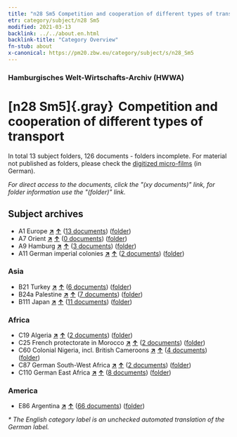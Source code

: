 ```yaml
---
title: "n28 Sm5 Competition and cooperation of different types of transport"
etr: category/subject/n28 Sm5
modified: 2021-03-13
backlink: ../../about.en.html
backlink-title: "Category Overview"
fn-stub: about
x-canonical: https://pm20.zbw.eu/category/subject/s/n28_Sm5
---
```


### Hamburgisches Welt-Wirtschafts-Archiv (HWWA)
# [n28 Sm5]{.gray}&#8201; Competition and cooperation of different types of transport&#160; 





In total 13 subject folders, 126 documents - folders incomplete.
For material not published as folders, please check the [digitized micro-films](/film/h1_sh.de.html) (in German).

_For direct access to the documents, click the "(xy documents)" link, for folder information use the "(folder)" link._

## Subject archives


- A1 Europe [**&nearr;**](../../../geo/i/140892/about.en.html "Europe (all folders)") [**&uarr;**](../../../geo/about.en.html#A1 "Country category system") (<a href="https://pm20.zbw.eu/dfgview/sh/140892,145516" title="about: Europe : Competition and cooperation of different types of transport" target="_blank">13 documents</a>) ([folder](../../../../folder/sh/1408xx/140892/1455xx/145516/about.en.html))
- A7 Orient [**&nearr;**](../../../geo/i/140902/about.en.html "Orient (all folders)") [**&uarr;**](../../../geo/about.en.html#A7 "Country category system") (<a href="https://pm20.zbw.eu/dfgview/sh/140902,145516" title="about: Orient : Competition and cooperation of different types of transport" target="_blank">0 documents</a>) ([folder](../../../../folder/sh/1409xx/140902/1455xx/145516/about.en.html))
- A9 Hamburg [**&nearr;**](../../../geo/i/140905/about.en.html "Hamburg (all folders)") [**&uarr;**](../../../geo/about.en.html#A9 "Country category system") (<a href="https://pm20.zbw.eu/dfgview/sh/140905,145516" title="about: Hamburg : Competition and cooperation of different types of transport" target="_blank">3 documents</a>) ([folder](../../../../folder/sh/1409xx/140905/1455xx/145516/about.en.html))
- A11 German imperial colonies [**&nearr;**](../../../geo/i/140960/about.en.html "German imperial colonies (all folders)") [**&uarr;**](../../../geo/about.en.html#A11 "Country category system") (<a href="https://pm20.zbw.eu/dfgview/sh/140960,145516" title="about: German imperial colonies : Competition and cooperation of different types of transport" target="_blank">2 documents</a>) ([folder](../../../../folder/sh/1409xx/140960/1455xx/145516/about.en.html))

### Asia

- B21 Turkey [**&nearr;**](../../../geo/i/141111/about.en.html "Turkey (all folders)") [**&uarr;**](../../../geo/about.en.html#B21 "Country category system") (<a href="https://pm20.zbw.eu/dfgview/sh/141111,145516" title="about: Turkey : Competition and cooperation of different types of transport" target="_blank">6 documents</a>) ([folder](../../../../folder/sh/1411xx/141111/1455xx/145516/about.en.html))
- B24a Palestine [**&nearr;**](../../../geo/i/141115/about.en.html "Palestine (all folders)") [**&uarr;**](../../../geo/about.en.html#B24a "Country category system") (<a href="https://pm20.zbw.eu/dfgview/sh/141115,145516" title="about: Palestine : Competition and cooperation of different types of transport" target="_blank">7 documents</a>) ([folder](../../../../folder/sh/1411xx/141115/1455xx/145516/about.en.html))
- B111 Japan [**&nearr;**](../../../geo/i/141272/about.en.html "Japan (all folders)") [**&uarr;**](../../../geo/about.en.html#B111 "Country category system") (<a href="https://pm20.zbw.eu/dfgview/sh/141272,145516" title="about: Japan : Competition and cooperation of different types of transport" target="_blank">11 documents</a>) ([folder](../../../../folder/sh/1412xx/141272/1455xx/145516/about.en.html))

### Africa

- C19 Algeria [**&nearr;**](../../../geo/i/141354/about.en.html "Algeria (all folders)") [**&uarr;**](../../../geo/about.en.html#C19 "Country category system") (<a href="https://pm20.zbw.eu/dfgview/sh/141354,145516" title="about: Algeria : Competition and cooperation of different types of transport" target="_blank">2 documents</a>) ([folder](../../../../folder/sh/1413xx/141354/1455xx/145516/about.en.html))
- C25 French protectorate in Morocco [**&nearr;**](../../../geo/i/141358/about.en.html "French protectorate in Morocco (all folders)") [**&uarr;**](../../../geo/about.en.html#C25 "Country category system") (<a href="https://pm20.zbw.eu/dfgview/sh/141358,145516" title="about: French protectorate in Morocco : Competition and cooperation of different types of transport" target="_blank">2 documents</a>) ([folder](../../../../folder/sh/1413xx/141358/1455xx/145516/about.en.html))
- C60 Colonial Nigeria, incl. British Cameroons [**&nearr;**](../../../geo/i/141409/about.en.html "Colonial Nigeria, incl. British Cameroons (all folders)") [**&uarr;**](../../../geo/about.en.html#C60 "Country category system") (<a href="https://pm20.zbw.eu/dfgview/sh/141409,145516" title="about: Colonial Nigeria, incl. British Cameroons : Competition and cooperation of different types of transport" target="_blank">4 documents</a>) ([folder](../../../../folder/sh/1414xx/141409/1455xx/145516/about.en.html))
- C87 German South-West Africa [**&nearr;**](../../../geo/i/141450/about.en.html "German South-West Africa (all folders)") [**&uarr;**](../../../geo/about.en.html#C87 "Country category system") (<a href="https://pm20.zbw.eu/dfgview/sh/141450,145516" title="about: German South-West Africa : Competition and cooperation of different types of transport" target="_blank">2 documents</a>) ([folder](../../../../folder/sh/1414xx/141450/1455xx/145516/about.en.html))
- C110 German East Africa [**&nearr;**](../../../geo/i/141471/about.en.html "German East Africa (all folders)") [**&uarr;**](../../../geo/about.en.html#C110 "Country category system") (<a href="https://pm20.zbw.eu/dfgview/sh/141471,145516" title="about: German East Africa : Competition and cooperation of different types of transport" target="_blank">8 documents</a>) ([folder](../../../../folder/sh/1414xx/141471/1455xx/145516/about.en.html))

### America

- E86 Argentina [**&nearr;**](../../../geo/i/141692/about.en.html "Argentina (all folders)") [**&uarr;**](../../../geo/about.en.html#E86 "Country category system") (<a href="https://pm20.zbw.eu/dfgview/sh/141692,145516" title="about: Argentina : Competition and cooperation of different types of transport" target="_blank">66 documents</a>) ([folder](../../../../folder/sh/1416xx/141692/1455xx/145516/about.en.html))


_* The English category label is an unchecked automated translation of the German label._

